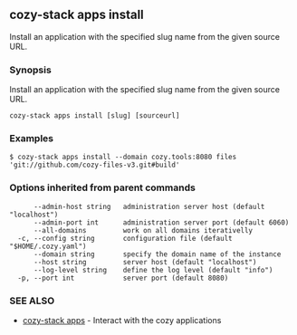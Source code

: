 ## cozy-stack apps install

Install an application with the specified slug name from the given source URL.

### Synopsis


Install an application with the specified slug name from the given source URL.

```
cozy-stack apps install [slug] [sourceurl]
```

### Examples

```
$ cozy-stack apps install --domain cozy.tools:8080 files 'git://github.com/cozy-files-v3.git#build'
```

### Options inherited from parent commands

```
      --admin-host string   administration server host (default "localhost")
      --admin-port int      administration server port (default 6060)
      --all-domains         work on all domains iterativelly
  -c, --config string       configuration file (default "$HOME/.cozy.yaml")
      --domain string       specify the domain name of the instance
      --host string         server host (default "localhost")
      --log-level string    define the log level (default "info")
  -p, --port int            server port (default 8080)
```

### SEE ALSO
* [cozy-stack apps](cozy-stack_apps.md)	 - Interact with the cozy applications

